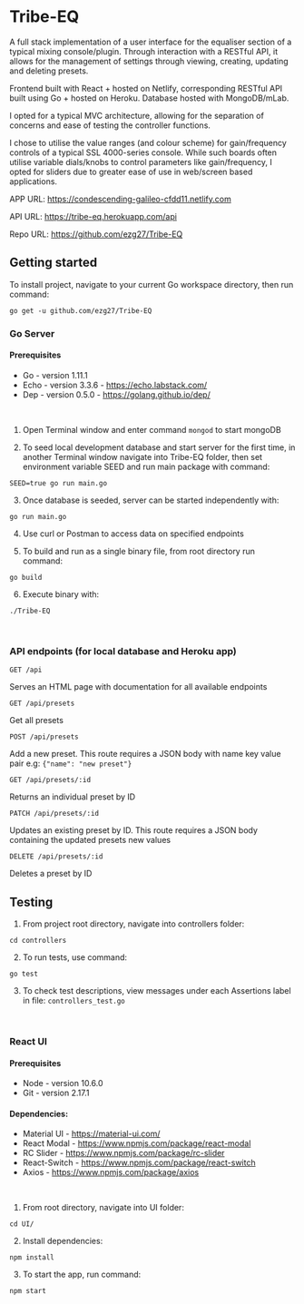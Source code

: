 # Tribe-EQ

A full stack implementation of a user interface for the equaliser section of a typical mixing console/plugin. Through interaction with a RESTful API, it allows for the management of settings through viewing, creating, updating and deleting presets.

Frontend built with React + hosted on Netlify, corresponding RESTful API built using Go + hosted on Heroku. Database hosted with MongoDB/mLab.

I opted for a typical MVC architecture, allowing for the separation of concerns and ease of testing the controller functions.

I chose to utilise the value ranges (and colour scheme) for gain/frequency controls of a typical SSL 4000-series console. While such boards often utilise variable dials/knobs to control parameters like gain/frequency, I opted for sliders due to greater ease of use in web/screen based applications.


APP URL: https://condescending-galileo-cfdd11.netlify.com

API URL: https://tribe-eq.herokuapp.com/api

Repo URL: https://github.com/ezg27/Tribe-EQ


## Getting started

To install project, navigate to your current Go workspace directory, then run command:
```
go get -u github.com/ezg27/Tribe-EQ
```

### Go Server

#### Prerequisites
* Go - version 1.11.1
* Echo - version 3.3.6 - https://echo.labstack.com/
* Dep - version 0.5.0 - https://golang.github.io/dep/

<br>

1. Open Terminal window and enter command ```mongod``` to start mongoDB

2. To seed local development database and start server for the first time, in another Terminal window navigate into Tribe-EQ folder, then set environment variable SEED and run main package with command:
```
SEED=true go run main.go
```

3. Once database is seeded, server can be started independently with:
```
go run main.go
```

4. Use curl or Postman to access data on specified endpoints

5. To build and run as a single binary file, from root directory run command:
```
go build
```

6. Execute binary with:
```
./Tribe-EQ
```

<br>


### API endpoints (for local database and Heroku app)

```http
GET /api
```
Serves an HTML page with documentation for all available endpoints

```http
GET /api/presets
```
Get all presets

```http
POST /api/presets
```
Add a new preset. This route requires a JSON body with name key value pair 
e.g: ```{"name": "new preset"}```

```http
GET /api/presets/:id
```
Returns an individual preset by ID

```http
PATCH /api/presets/:id
```
Updates an existing preset by ID. This route requires a JSON body containing the updated presets new values

```http
DELETE /api/presets/:id
```
Deletes a preset by ID

## Testing

1. From project root directory, navigate into controllers folder:
```
cd controllers
``` 
2. To run tests, use command:
```
go test
```
3. To check test descriptions, view messages under each Assertions label in file: ```controllers_test.go``` 

<br>

### React UI

#### Prerequisites
* Node - version 10.6.0
* Git - version 2.17.1

#### Dependencies:
* Material UI - https://material-ui.com/
* React Modal - https://www.npmjs.com/package/react-modal
* RC Slider - https://www.npmjs.com/package/rc-slider
* React-Switch - https://www.npmjs.com/package/react-switch
* Axios - https://www.npmjs.com/package/axios

<br>

1. From root directory, navigate into UI folder:
```
cd UI/
```
2. Install dependencies:
```
npm install
```
3. To start the app, run command:
```
npm start
```